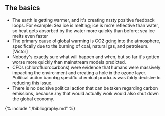 ## The basics
* The earth is getting warmer, and it's creating nasty positive feedback loops. For example: Sea ice is melting; ice is more reflective than water, so heat gets absorbed by the water more quickly than before; sea ice melts even faster
* The primary cause of global warming is CO2 going into the atmosphere, specifically due to the burning of coal, natural gas, and petroleum. [Victor]
* Nobody's exactly sure what will happen and when, but so far it's gotten worse more quickly than mainstream models predicted.
* CFCs (chlorofluorocarbons) were evidence that humans were massively impacting the environment and creating a hole in the ozone layer. Political action banning specific chemical products was fairly decisive in reducing this issue.
* There is no decisive political action that can be taken regarding carbon emissions, because any that would actually work would also shut down the global economy.

{% include "./bibliography.md" %}
